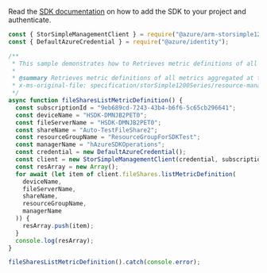 Read the [SDK documentation](https://github.com/Azure/azure-sdk-for-js/blob/%40azure%2Farm-storsimple1200series_2.0.1/sdk/storsimple1200series/arm-storsimple1200series/README.md) on how to add the SDK to your project and authenticate.

```javascript
const { StorSimpleManagementClient } = require("@azure/arm-storsimple1200series");
const { DefaultAzureCredential } = require("@azure/identity");

/**
 * This sample demonstrates how to Retrieves metric definitions of all metrics aggregated at the file share.
 *
 * @summary Retrieves metric definitions of all metrics aggregated at the file share.
 * x-ms-original-file: specification/storSimple1200Series/resource-manager/Microsoft.StorSimple/stable/2016-10-01/examples/FileSharesListMetricDefinition.json
 */
async function fileSharesListMetricDefinition() {
  const subscriptionId = "9eb689cd-7243-43b4-b6f6-5c65cb296641";
  const deviceName = "HSDK-DMNJB2PET0";
  const fileServerName = "HSDK-DMNJB2PET0";
  const shareName = "Auto-TestFileShare2";
  const resourceGroupName = "ResourceGroupForSDKTest";
  const managerName = "hAzureSDKOperations";
  const credential = new DefaultAzureCredential();
  const client = new StorSimpleManagementClient(credential, subscriptionId);
  const resArray = new Array();
  for await (let item of client.fileShares.listMetricDefinition(
    deviceName,
    fileServerName,
    shareName,
    resourceGroupName,
    managerName
  )) {
    resArray.push(item);
  }
  console.log(resArray);
}

fileSharesListMetricDefinition().catch(console.error);
```
